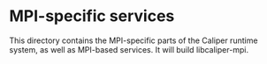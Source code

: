 MPI-specific services
========================================

This directory contains the MPI-specific parts of the Caliper runtime system,
as well as MPI-based services. It will build libcaliper-mpi.
